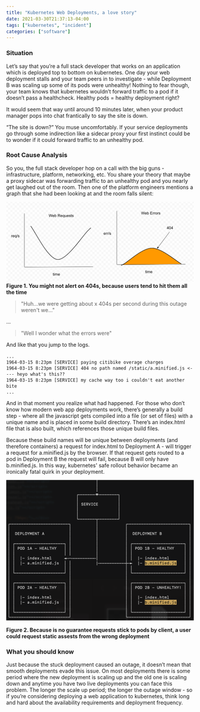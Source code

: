 ```yaml
---
title: "Kubernetes Web Deployments, a love story"
date: 2021-03-30T21:37:13-04:00
tags: ["kubernetes", "incident"]
categories: ["software"]
---
```


### Situation

Let’s say that you’re a full stack developer that works on an application which is deployed top to bottom on kubernetes. One day your web deployment stalls and your team peers in to investigate - while Deployment B was scaling up some of its pods were unhealthy! Nothing to fear though, your team knows that kubernetes wouldn’t forward traffic to a pod if it doesn’t pass a healthcheck. Healthy pods = healthy deployment right?

It would seem that way until around 10 minutes later, when your product manager pops into chat frantically to say the site is down.

“The site is down?” You muse uncomfortably. If your service deployments go through some indirection like a sidecar proxy your first instinct could be to wonder if it could forward traffic to an unhealthy pod.

### Root Cause Analysis

So you, the full stack developer hop on a call with the big guns - infrastructure, platform, networking, etc. You share your theory that maybe a proxy sidecar was forwarding traffic to an unhealthy pod and you nearly get laughed out of the room. Then one of the platform engineers mentions a graph that she had been looking at and the room falls silent:

![Seeing an uptick in 404s](/img/k8s-web-graph.png)
**Figure 1. You might not alert on 404s, because users tend to hit them all the time**

> "Huh...we were getting about x 404s per second during this outage weren't we..."

...

> "Well I wonder what the errors were"

And like that you jump to the logs.
```
...
1964-03-15 8:23pm [SERVICE] paying citibike overage charges
1964-03-15 8:23pm [SERVICE] 404 no path named /static/a.minified.js <---- heyo what's this??
1964-03-15 8:23pm [SERVICE] my cache way too i couldn't eat another bite
...
```

And in that moment you realize what had happened. For those who don’t know how modern web app deployments work, there’s generally a build step - where all the javascript gets compiled into a file (or set of files) with a unique name and is placed in some build directory. There’s an index.html file that is also built, which references those unique build files.

Because these build names will be unique between deployments (and therefore containers) a request for index.html to Deployment A - will trigger a request for a.minified.js by the browser. If that request gets routed to a pod in Deployment B the request will fail, because B will only have b.minified.js. In this way, kubernetes' safe rollout behavior became an ironically fatal quirk in your deployment.

![The issue with two live deployments](/img/k8s-web-ascii.png)

**Figure 2. Because is no guarantee requests stick to pods by client, a user could request static assests from the wrong deployment**

### What you should know

Just because the stuck deployment caused an outage, it doesn’t mean that smooth deployments evade this issue. On most deployments there is some period where the new deployment is scaling up and the old one is scaling down and anytime you have two live deployments you can face this problem. The longer the scale up period; the longer the outage window - so if you’re considering deploying a web application to kubernetes, think long and hard about the availability requirements and deployment frequency.
